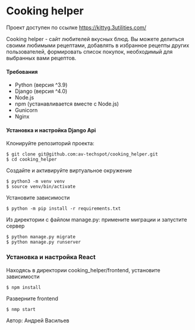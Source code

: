 # Cooking helper

Проект доступен по ссылке https://kittyg.3utilities.com/

Cooking helper - сайт любителей вкусных блюд. Вы можете делиться своими любимыми рецептами, добавлять в избранное рецепты других пользователей, формировать список покупок, необходимый для выбранных вами рецептов.

#### Требования

- Python (версия ^3.9)
- Django (версия ^4.0)
- Node.js
- npm (устанавливается вместе с Node.js)
- Gunicorn
- Nginx

#### Установка и настройка Django Api

Клонируйте репозиторий проекта:
```
$ git clone git@github.com:av-techspot/cooking_helper.git
$ cd cooking_helper
```
Создайте и активируйте виртуальное окружение
```
$ python3 -m venv venv
$ source venv/bin/activate
```
Установите зависимости
```
$ python -m pip install -r requirements.txt
```
Из директории с файлом manage.py: примените миграции и запустите сервер
```
$ python manage.py migrate
$ python manage.py runserver
```

### Установка и настройка React

Находясь в директории cooking_helper/frontend, установите зависимости
```
$ npm install
```
Разверните frontend
```
$ nmp start
```

Автор: Андрей Васильев
